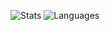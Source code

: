 ![Stats](https://github-readme-stats.vercel.app/api?username=calimarkus&hide=contribs,prs&show_icons=true&hide_border=true&border_radius=0&theme=github_dark&hide_rank=true&line_height=26&disable_animations=true&custom_title=Stats) ![Languages](https://github-readme-stats.vercel.app/api/top-langs/?username=calimarkus&hide_border=true&border_radius=0&theme=github_dark&layout=compact&custom_title=Languages&langs_count=3&hide=Ruby)
